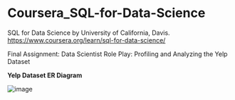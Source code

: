 # Coursera_SQL-for-Data-Science
SQL for Data Science by University of California, Davis.  
https://www.coursera.org/learn/sql-for-data-science/

Final Assignment: Data Scientist Role Play: Profiling and Analyzing the Yelp Dataset








**Yelp Dataset ER Diagram**

![image](https://github.com/kismisd/Coursera_SQL-for-Data-Science/assets/137893455/ff51f5cb-0eac-4ad0-89b7-c4f728015b1d)
